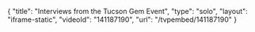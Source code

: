 {
    "title": "Interviews from the Tucson Gem Event",
    "type": "solo",
    "layout": "iframe-static",
    "videoId": "141187190",
    "url": "\/tvpembed\/141187190"
}